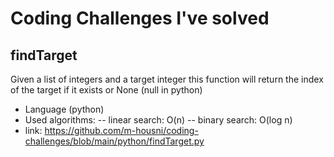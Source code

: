 # Coding Challenges I've solved
## findTarget
Given a list of integers and a target integer this function will return the index of the target if it exists or None (null in python)
- Language (python)
- Used algorithms: 
  -- linear search: O(n)
  -- binary search: O(log n)
- link: https://github.com/m-housni/coding-challenges/blob/main/python/findTarget.py
